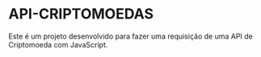 # API-CRIPTOMOEDAS

Este é um projeto desenvolvido para fazer uma requisição de uma API de Criptomoeda com JavaScript. 
